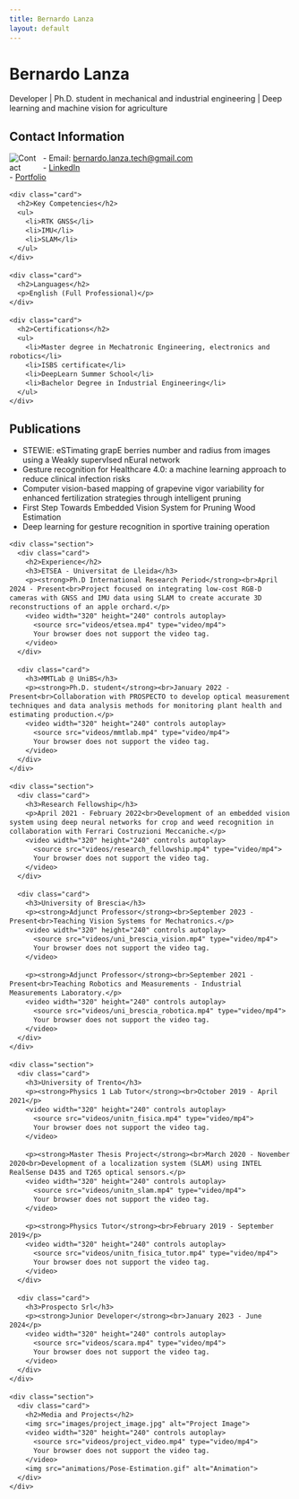```yaml
---
title: Bernardo Lanza
layout: default
---
```


# Bernardo Lanza

Developer | Ph.D. student in mechanical and industrial engineering | Deep learning and machine vision for agriculture

<div class="container">
  <div class="sidebar">
    <div class="card">
      <h2>Contact Information</h2>
      <p>
        <img src="images/contact.jpg" alt="Contact" style="width:50px; float:left; margin-right:10px;">
        - Email: <a href="mailto:bernardo.lanza.tech@gmail.com">bernardo.lanza.tech@gmail.com</a><br>
        - <a href="https://www.linkedin.com/in/bernardo-lanza-554064163">LinkedIn</a><br>
        - <a href="https://orcid.org/0009-0005-3561-754X">Portfolio</a>
      </p>
    </div>

    <div class="card">
      <h2>Key Competencies</h2>
      <ul>
        <li>RTK GNSS</li>
        <li>IMU</li>
        <li>SLAM</li>
      </ul>
    </div>

    <div class="card">
      <h2>Languages</h2>
      <p>English (Full Professional)</p>
    </div>

    <div class="card">
      <h2>Certifications</h2>
      <ul>
        <li>Master degree in Mechatronic Engineering, electronics and robotics</li>
        <li>ISBS certificate</li>
        <li>DeepLearn Summer School</li>
        <li>Bachelor Degree in Industrial Engineering</li>
      </ul>
    </div>
  </div>

  <div class="content">
    <div class="section">
      <div class="card">
        <h2>Publications</h2>
        <ul>
          <li>STEWIE: eSTimating grapE berries number and radius from images using a Weakly supervIsed nEural network</li>
          <li>Gesture recognition for Healthcare 4.0: a machine learning approach to reduce clinical infection risks</li>
          <li>Computer vision-based mapping of grapevine vigor variability for enhanced fertilization strategies through intelligent pruning</li>
          <li>First Step Towards Embedded Vision System for Pruning Wood Estimation</li>
          <li>Deep learning for gesture recognition in sportive training operation</li>
        </ul>
      </div>
    </div>

    <div class="section">
      <div class="card">
        <h2>Experience</h2>
        <h3>ETSEA - Universitat de Lleida</h3>
        <p><strong>Ph.D International Research Period</strong><br>April 2024 - Present<br>Project focused on integrating low-cost RGB-D cameras with GNSS and IMU data using SLAM to create accurate 3D reconstructions of an apple orchard.</p>
        <video width="320" height="240" controls autoplay>
          <source src="videos/etsea.mp4" type="video/mp4">
          Your browser does not support the video tag.
        </video>
      </div>

      <div class="card">
        <h3>MMTLab @ UniBS</h3>
        <p><strong>Ph.D. student</strong><br>January 2022 - Present<br>Collaboration with PROSPECTO to develop optical measurement techniques and data analysis methods for monitoring plant health and estimating production.</p>
        <video width="320" height="240" controls autoplay>
          <source src="videos/mmtlab.mp4" type="video/mp4">
          Your browser does not support the video tag.
        </video>
      </div>
    </div>

    <div class="section">
      <div class="card">
        <h3>Research Fellowship</h3>
        <p>April 2021 - February 2022<br>Development of an embedded vision system using deep neural networks for crop and weed recognition in collaboration with Ferrari Costruzioni Meccaniche.</p>
        <video width="320" height="240" controls autoplay>
          <source src="videos/research_fellowship.mp4" type="video/mp4">
          Your browser does not support the video tag.
        </video>
      </div>

      <div class="card">
        <h3>University of Brescia</h3>
        <p><strong>Adjunct Professor</strong><br>September 2023 - Present<br>Teaching Vision Systems for Mechatronics.</p>
        <video width="320" height="240" controls autoplay>
          <source src="videos/uni_brescia_vision.mp4" type="video/mp4">
          Your browser does not support the video tag.
        </video>

        <p><strong>Adjunct Professor</strong><br>September 2021 - Present<br>Teaching Robotics and Measurements - Industrial Measurements Laboratory.</p>
        <video width="320" height="240" controls autoplay>
          <source src="videos/uni_brescia_robotica.mp4" type="video/mp4">
          Your browser does not support the video tag.
        </video>
      </div>
    </div>

    <div class="section">
      <div class="card">
        <h3>University of Trento</h3>
        <p><strong>Physics 1 Lab Tutor</strong><br>October 2019 - April 2021</p>
        <video width="320" height="240" controls autoplay>
          <source src="videos/unitn_fisica.mp4" type="video/mp4">
          Your browser does not support the video tag.
        </video>

        <p><strong>Master Thesis Project</strong><br>March 2020 - November 2020<br>Development of a localization system (SLAM) using INTEL RealSense D435 and T265 optical sensors.</p>
        <video width="320" height="240" controls autoplay>
          <source src="videos/unitn_slam.mp4" type="video/mp4">
          Your browser does not support the video tag.
        </video>

        <p><strong>Physics Tutor</strong><br>February 2019 - September 2019</p>
        <video width="320" height="240" controls autoplay>
          <source src="videos/unitn_fisica_tutor.mp4" type="video/mp4">
          Your browser does not support the video tag.
        </video>
      </div>

      <div class="card">
        <h3>Prospecto Srl</h3>
        <p><strong>Junior Developer</strong><br>January 2023 - June 2024</p>
        <video width="320" height="240" controls autoplay>
          <source src="videos/scara.mp4" type="video/mp4">
          Your browser does not support the video tag.
        </video>
      </div>
    </div>

    <div class="section">
      <div class="card">
        <h2>Media and Projects</h2>
        <img src="images/project_image.jpg" alt="Project Image">
        <video width="320" height="240" controls autoplay>
          <source src="videos/project_video.mp4" type="video/mp4">
          Your browser does not support the video tag.
        </video>
        <img src="animations/Pose-Estimation.gif" alt="Animation">
      </div>
    </div>
  </div>
</div>



